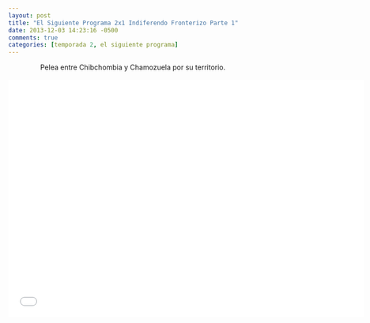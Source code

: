 ```yaml
---
layout: post
title: "El Siguiente Programa 2x1 Indiferendo Fronterizo Parte 1"
date: 2013-12-03 14:23:16 -0500
comments: true
categories: [temporada 2, el siguiente programa]
---
```

<div align="center">
Pelea entre Chibchombia y Chamozuela por su territorio.
<br></br>
<iframe width="720" height="480" src="//www.youtube.com/embed/Gs28YsLZ0FY" frameborder="0" allowfullscreen></iframe>
</div>
